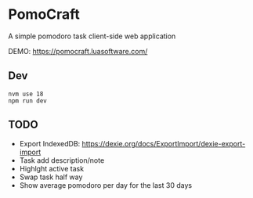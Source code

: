 # PomoCraft

A simple pomodoro task client-side web application

DEMO: https://pomocraft.luasoftware.com/

## Dev

```
nvm use 18
npm run dev
```

## TODO

- Export IndexedDB: https://dexie.org/docs/ExportImport/dexie-export-import
- Task add description/note
- Highlght active task
- Swap task half way
- Show average pomodoro per day for the last 30 days